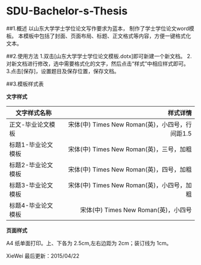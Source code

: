 # SDU-Bachelor-s-Thesis

##1.概述
以山东大学学士学位论文写作要求为蓝本， 制作了学士学位论文word模板。 本模板中包括了封面、页面布局、标题、正文格式等内容，方便一键格式化文本。

##2.使用方法
1.双击[山东大学学士学位论文模板.dotx]即可新建一个新文档。
2.对新文档进行修改，选中需要格式化的文字，然后点击“样式”中相应样式即可。
3.点击[保存]，设置题目及保存位置，保存文档。

##3.模板样式表

**文字样式**

| 文字样式名称 | 样式详情|
| --------   | -----:  |
|正文-毕业论文模板|宋体(中) Times New Roman(英)，小四号，行间距1.5|
|标题1-毕业论文模板|宋体(中) Times New Roman(英)，三号，加粗|
|标题2-毕业论文模板|宋体(中) Times New Roman(英)，四号，加粗|
|标题3-毕业论文模板|宋体(中) Times New Roman(英)，小四号，加粗|
|标题4-毕业论文模板|宋体(中) Times New Roman(英)，小四号|

**页面样式**

A4 纸单面打印。上、下各为 2.5cm,左右边距为 2cm；装订线为 1cm。


XieWei
最后更新：2015/04/22
